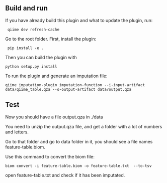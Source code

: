 

## Build and run

If you have already build this plugin and what to update the plugin, run:
```
 qiime dev refresh-cache
```




Go to the root folder.
First, install the plugin:
```
 pip install -e .
```
Then you can build the plugin with 
```
python setup.py install
```

To run the plugin and generate an imputation file:

```
qiime imputation-plugin imputation-function --i-input-artifact data/qiime_table.qza --o-output-artifact data/output.qza
```

## Test


Now you should have a file output.qza in ./data

You need to unzip the output.qza file, and get a folder with a lot of numbers and letters.

Go to that folder and go to data folder in it, you should see a file names feature-table.biom.

Use this command to convert the biom file:
```
biom convert -i feature-table.biom -o feature-table.txt  --to-tsv
```

open feature-table.txt and check if it has been imputated.
